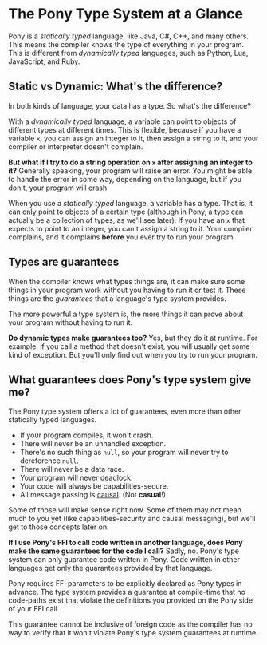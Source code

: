 # The Pony Type System at a Glance

Pony is a _statically typed_ language, like Java, C#, C++, and many others. This means the compiler knows the type of everything in your program. This is different from _dynamically typed_ languages, such as Python, Lua, JavaScript, and Ruby.

## Static vs Dynamic: What's the difference?

In both kinds of language, your data has a type. So what's the difference?

With a _dynamically typed_ language, a variable can point to objects of different types at different times. This is flexible, because if you have a variable `x`, you can assign an integer to it, then assign a string to it, and your compiler or interpreter doesn't complain.

__But what if I try to do a string operation on `x` after assigning an integer to it?__ Generally speaking, your program will raise an error. You might be able to handle the error in some way, depending on the language, but if you don't, your program will crash.

When you use a _statically typed_ language, a variable has a type. That is, it can only point to objects of a certain type (although in Pony, a type can actually be a collection of types, as we'll see later). If you have an `x` that expects to point to an integer, you can't assign a string to it. Your compiler complains, and it complains __before__ you ever try to run your program.

## Types are guarantees

When the compiler knows what types things are, it can make sure some things in your program work without you having to run it or test it. These things are the _guarantees_ that a language's type system provides.

The more powerful a type system is, the more things it can prove about your program without having to run it.

__Do dynamic types make guarantees too?__ Yes, but they do it at runtime. For example, if you call a method that doesn't exist, you will usually get some kind of exception. But you'll only find out when you try to run your program.

## What guarantees does Pony's type system give me?

The Pony type system offers a lot of guarantees, even more than other statically typed languages.

* If your program compiles, it won't crash.
* There will never be an unhandled exception.
* There's no such thing as `null`, so your program will never try to dereference `null`.
* There will never be a data race.
* Your program will never deadlock.
* Your code will always be capabilities-secure.
* All message passing is
[causal](https://courses.cs.vt.edu/~cs5204/fall00/causal.html). (Not **casual**!)

Some of those will make sense right now. Some of them may not mean much to you yet (like capabilities-security and causal messaging), but we'll get to those concepts later on.

__If I use Pony's FFI to call code written in another language, does Pony make the same guarantees for the code I call?__ Sadly, no. Pony's type system can only guarantee code written in Pony. Code written in other languages get only the guarantees provided by that language.

Pony requires FFI parameters to be explicitly declared as Pony types in advance. The type system provides a guarantee at compile-time that no code-paths exist that violate the definitions you provided on the Pony side of your FFI call.

This guarantee cannot be inclusive of foreign code as the compiler has no way to verify that it won't violate Pony's type system guarantees at runtime.
